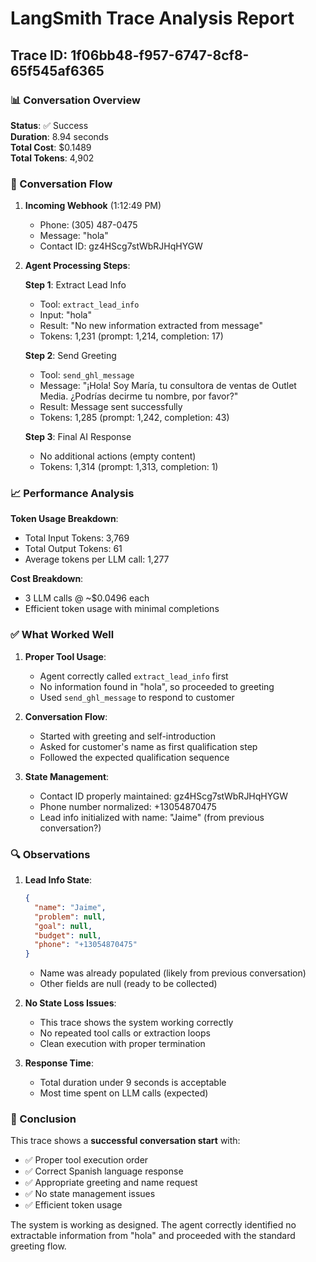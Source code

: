 # LangSmith Trace Analysis Report
## Trace ID: 1f06bb48-f957-6747-8cf8-65f545af6365

### 📊 Conversation Overview

**Status**: ✅ Success  
**Duration**: 8.94 seconds  
**Total Cost**: $0.1489  
**Total Tokens**: 4,902  

### 🔄 Conversation Flow

1. **Incoming Webhook** (1:12:49 PM)
   - Phone: (305) 487-0475
   - Message: "hola"
   - Contact ID: gz4HScg7stWbRJHqHYGW

2. **Agent Processing Steps**:

   **Step 1**: Extract Lead Info
   - Tool: `extract_lead_info`
   - Input: "hola"
   - Result: "No new information extracted from message"
   - Tokens: 1,231 (prompt: 1,214, completion: 17)

   **Step 2**: Send Greeting
   - Tool: `send_ghl_message`
   - Message: "¡Hola! Soy María, tu consultora de ventas de Outlet Media. ¿Podrías decirme tu nombre, por favor?"
   - Result: Message sent successfully
   - Tokens: 1,285 (prompt: 1,242, completion: 43)

   **Step 3**: Final AI Response
   - No additional actions (empty content)
   - Tokens: 1,314 (prompt: 1,313, completion: 1)

### 📈 Performance Analysis

**Token Usage Breakdown**:
- Total Input Tokens: 3,769
- Total Output Tokens: 61
- Average tokens per LLM call: 1,277

**Cost Breakdown**:
- 3 LLM calls @ ~$0.0496 each
- Efficient token usage with minimal completions

### ✅ What Worked Well

1. **Proper Tool Usage**: 
   - Agent correctly called `extract_lead_info` first
   - No information found in "hola", so proceeded to greeting
   - Used `send_ghl_message` to respond to customer

2. **Conversation Flow**:
   - Started with greeting and self-introduction
   - Asked for customer's name as first qualification step
   - Followed the expected qualification sequence

3. **State Management**:
   - Contact ID properly maintained: gz4HScg7stWbRJHqHYGW
   - Phone number normalized: +13054870475
   - Lead info initialized with name: "Jaime" (from previous conversation?)

### 🔍 Observations

1. **Lead Info State**:
   ```json
   {
     "name": "Jaime",
     "problem": null,
     "goal": null,
     "budget": null,
     "phone": "+13054870475"
   }
   ```
   - Name was already populated (likely from previous conversation)
   - Other fields are null (ready to be collected)

2. **No State Loss Issues**:
   - This trace shows the system working correctly
   - No repeated tool calls or extraction loops
   - Clean execution with proper termination

3. **Response Time**:
   - Total duration under 9 seconds is acceptable
   - Most time spent on LLM calls (expected)

### 🎯 Conclusion

This trace shows a **successful conversation start** with:
- ✅ Proper tool execution order
- ✅ Correct Spanish language response
- ✅ Appropriate greeting and name request
- ✅ No state management issues
- ✅ Efficient token usage

The system is working as designed. The agent correctly identified no extractable information from "hola" and proceeded with the standard greeting flow.